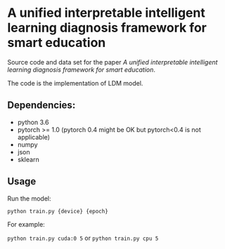 # A unified interpretable intelligent learning diagnosis framework for smart education

Source code and data set for the paper *A unified interpretable intelligent learning diagnosis framework for
smart education*.

The code is the implementation of LDM model.


## Dependencies:

- python 3.6
- pytorch >= 1.0 (pytorch 0.4 might be OK but pytorch<0.4 is not applicable)
- numpy
- json
- sklearn



## Usage


Run the model:

`python train.py {device} {epoch}`

For example:

`python train.py cuda:0 5`  or `python train.py cpu 5`




